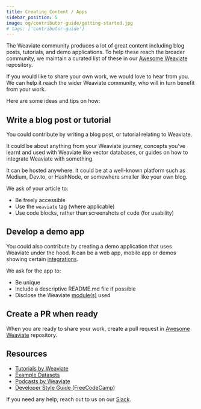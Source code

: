 ```yaml
---
title: Creating Content / Apps
sidebar_position: 5
image: og/contributor-guide/getting-started.jpg
# tags: ['contributor-guide']
---
```

The Weaviate community produces a lot of great content including blog posts, tutorials, and demo applications. To help these reach the broader community, we maintain a curated list of these in our [Awesome Weaviate](https://github.com/weaviate/awesome-weaviate) repository.

If you would like to share your own work, we would love to hear from you. We can help it reach the wider Weaviate community, who will in turn benefit from your work.

Here are some ideas and tips on how:

## Write a blog post or tutorial

You could contribute by writing a blog post, or tutorial relating to Weaviate.

It could be about anything from your Weaviate journey, concepts you've learnt and used with Weaviate like vector databases, or guides on how to integrate Weaviate with something.

It can be hosted anywhere. It could be at a well-known platform such as Medium, Dev.to, or HashNode, or somewhere smaller like your own blog.

We ask of your article to:

* Be freely accessible
* Use the `weaviate` tag (where applicable)
* Use code blocks, rather than screenshots of code (for usability)

## Develop a demo app

<!-- TODO: When use cases are ready, add a link on top of integrations -->
You could also contribute by creating a demo application that uses Weaviate under the hood. It can be a web app, mobile app or demos showing certain [integrations](/developers/weaviate/more-resources/example-use-cases.md).

We ask for the app to:

* Be unique
* Include a descriptive README.md file if possible
* Disclose the Weaviate [module(s)](/developers/weaviate/modules/index.md) used

## Create a PR when ready

When you are ready to share your work, create a pull request in [Awesome Weaviate](https://github.com/weaviate/awesome-weaviate) repository.

## Resources

* [Tutorials by Weaviate](/developers/weaviate/tutorials/index.md)
* [Example Datasets](/developers/weaviate/more-resources/example-datasets.md)
* [Podcasts by Weaviate](/podcast)
* [Developer Style Guide (FreeCodeCamp)](https://www.freecodecamp.org/news/developer-news-style-guide/)

If you need any help, reach out to us on our [Slack](https://weaviate.io/slack/).
